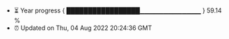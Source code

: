 - ⏳ Year progress { █████████████████▁▁▁▁▁▁▁▁▁▁▁▁▁ } 59.14 %
- ⏰ Updated on Thu, 04 Aug 2022 20:24:36 GMT

